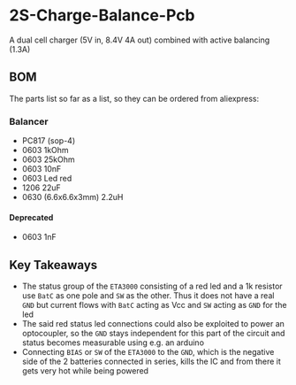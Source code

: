 # 2S-Charge-Balance-Pcb
A dual cell charger (5V in, 8.4V 4A out) combined with active balancing (1.3A)


## BOM
The parts list so far as a list, so they can be ordered from aliexpress:

### Balancer
- PC817 (sop-4)
- 0603 1kOhm
- 0603 25kOhm
- 0603 10nF
- 0603 Led red
- 1206 22uF
- 0630 (6.6x6.6x3mm) 2.2uH
#### Deprecated
- 0603 1nF

## Key Takeaways
- The status group of the `ETA3000` consisting of a red led and a 1k resistor use `BatC` as one pole and `SW` as the other. Thus it does not have a real `GND` but current flows with `BatC` acting as Vcc and `SW` acting as `GND` for the led
- The said red status led connections could also be exploited to power an optocoupler, so the `GND` stays independent for this part of the circuit and status becomes measurable using e.g. an arduino
- Connecting `BIAS` or `SW` of the `ETA3000` to the `GND`, which is the negative side of the 2 batteries connected in series, kills the IC and from there it gets very hot while being powered
